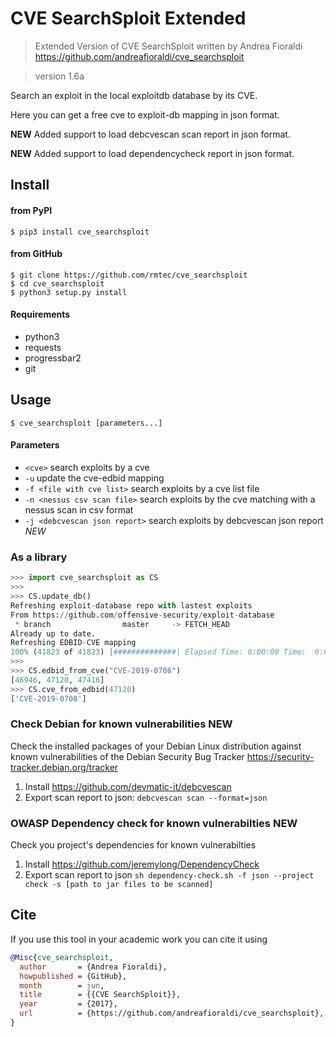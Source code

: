 # CVE SearchSploit Extended
> Extended Version of CVE SearchSploit written by Andrea Fioraldi https://github.com/andreafioraldi/cve_searchsploit

> version 1.6a

Search an exploit in the local exploitdb database by its CVE.

Here you can get a free cve to exploit-db mapping in json format.

**NEW** Added support to load debcvescan scan report in json format.

**NEW** Added support to load dependencycheck report in json format.


## Install

#### from PyPI

```
$ pip3 install cve_searchsploit
```

#### from GitHub

```
$ git clone https://github.com/rmtec/cve_searchsploit
$ cd cve_searchsploit
$ python3 setup.py install
```

#### Requirements

+ python3
+ requests
+ progressbar2
+ git

## Usage
```
$ cve_searchsploit [parameters...]
```

#### Parameters
+  ```<cve>```                      search exploits by a cve
+  ```-u```                         update the cve-edbid mapping
+  ```-f <file with cve list>```    search exploits by a cve list file
+  ```-n <nessus csv scan file>```  search exploits by the cve matching with a nessus scan in csv format
+  ```-j <debcvescan json report>```  search exploits by debcvescan json report *NEW*

### As a library

```python
>>> import cve_searchsploit as CS
>>> 
>>> CS.update_db()
Refreshing exploit-database repo with lastest exploits
From https://github.com/offensive-security/exploit-database
 * branch                master     -> FETCH_HEAD
Already up to date.
Refreshing EDBID-CVE mapping
100% (41823 of 41823) |##############| Elapsed Time: 0:00:00 Time:  0:00:00
>>> 
>>> CS.edbid_from_cve("CVE-2019-0708")
[46946, 47120, 47416]
>>> CS.cve_from_edbid(47120)
['CVE-2019-0708']
```

### Check Debian for known vulnerabilities **NEW**
Check the installed packages of your Debian Linux distribution against known vulnerabilities of the Debian Security Bug Tracker https://security-tracker.debian.org/tracker

1. Install https://github.com/devmatic-it/debcvescan
2. Export scan report to json: ```debcvescan scan --format=json```

### OWASP Dependency check for known vulnerabilties **NEW**
Check you project's dependencies for known vulnerabilties

1. Install https://github.com/jeremylong/DependencyCheck
2. Export scan report to json ```sh dependency-check.sh -f json --project check -s [path to jar files to be scanned]```

## Cite

If you use this tool in your academic work you can cite it using

```bibtex
@Misc{cve_searchsploit,
  author       = {Andrea Fioraldi},
  howpublished = {GitHub},
  month        = jun,
  title        = {{CVE SearchSploit}},
  year         = {2017},
  url          = {https://github.com/andreafioraldi/cve_searchsploit},
}
```
